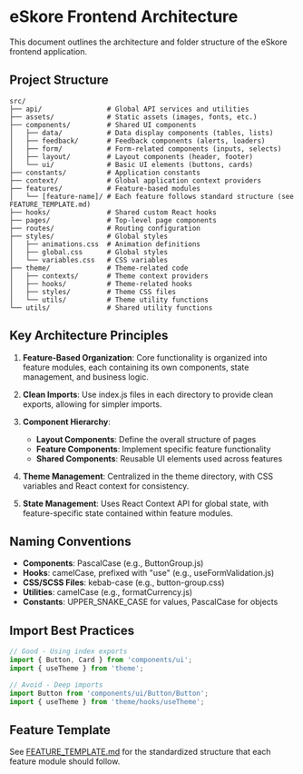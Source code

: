 # eSkore Frontend Architecture

This document outlines the architecture and folder structure of the eSkore frontend application.

## Project Structure

```
src/
├── api/                # Global API services and utilities
├── assets/             # Static assets (images, fonts, etc.)
├── components/         # Shared UI components
│   ├── data/           # Data display components (tables, lists)
│   ├── feedback/       # Feedback components (alerts, loaders)
│   ├── form/           # Form-related components (inputs, selects)
│   ├── layout/         # Layout components (header, footer)
│   └── ui/             # Basic UI elements (buttons, cards)
├── constants/          # Application constants
├── context/            # Global application context providers
├── features/           # Feature-based modules
│   └── [feature-name]/ # Each feature follows standard structure (see FEATURE_TEMPLATE.md)
├── hooks/              # Shared custom React hooks
├── pages/              # Top-level page components
├── routes/             # Routing configuration
├── styles/             # Global styles
│   ├── animations.css  # Animation definitions
│   ├── global.css      # Global styles
│   └── variables.css   # CSS variables
├── theme/              # Theme-related code
│   ├── contexts/       # Theme context providers
│   ├── hooks/          # Theme-related hooks
│   ├── styles/         # Theme CSS files
│   └── utils/          # Theme utility functions
└── utils/              # Shared utility functions
```

## Key Architecture Principles

1. **Feature-Based Organization**: Core functionality is organized into feature modules, each containing its own components, state management, and business logic.

2. **Clean Imports**: Use index.js files in each directory to provide clean exports, allowing for simpler imports.

3. **Component Hierarchy**:
   - **Layout Components**: Define the overall structure of pages
   - **Feature Components**: Implement specific feature functionality
   - **Shared Components**: Reusable UI elements used across features

4. **Theme Management**: Centralized in the theme directory, with CSS variables and React context for consistency.

5. **State Management**: Uses React Context API for global state, with feature-specific state contained within feature modules.

## Naming Conventions

- **Components**: PascalCase (e.g., ButtonGroup.js)
- **Hooks**: camelCase, prefixed with "use" (e.g., useFormValidation.js)
- **CSS/SCSS Files**: kebab-case (e.g., button-group.css)
- **Utilities**: camelCase (e.g., formatCurrency.js)
- **Constants**: UPPER_SNAKE_CASE for values, PascalCase for objects

## Import Best Practices

```javascript
// Good - Using index exports
import { Button, Card } from 'components/ui';
import { useTheme } from 'theme';

// Avoid - Deep imports
import Button from 'components/ui/Button/Button';
import { useTheme } from 'theme/hooks/useTheme';
```

## Feature Template

See [FEATURE_TEMPLATE.md](src/features/FEATURE_TEMPLATE.md) for the standardized structure that each feature module should follow.